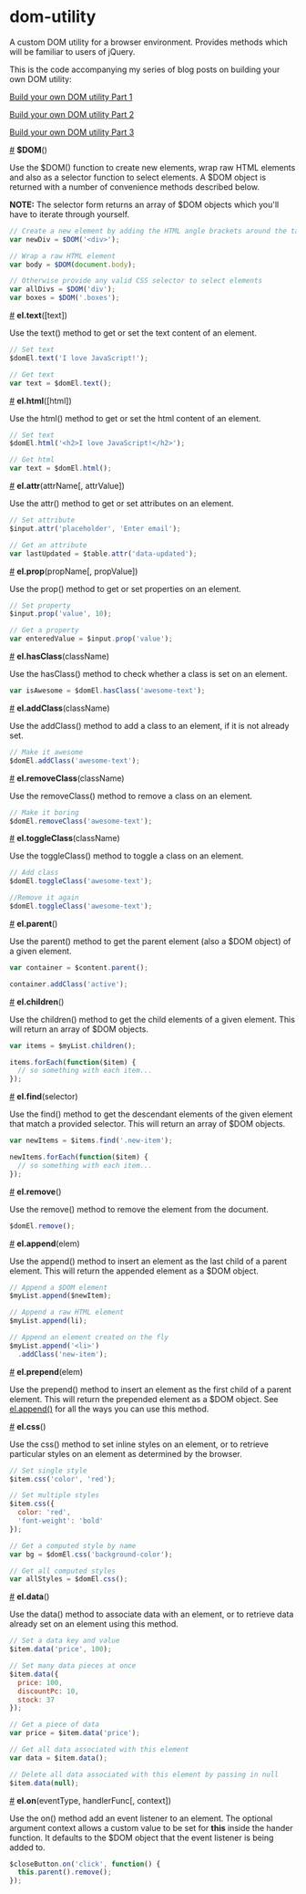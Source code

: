 # dom-utility
A custom DOM utility for a browser environment. Provides methods which will be familiar to users of jQuery.

This is the code accompanying my series of blog posts on building your own DOM utility:

[Build your own DOM utility Part 1](http://davidbanks.co.nz/post/build-your-own-dom-utility-part-1)

[Build your own DOM utility Part 2](http://davidbanks.co.nz/post/build-your-own-dom-utility-part-2)

[Build your own DOM utility Part 3](http://davidbanks.co.nz/post/build-your-own-dom-utility-part-3)



<a name="DOM" href="#DOM">#</a> <b>$DOM</b>()

Use the $DOM() function to create new elements, wrap raw HTML elements and also as a selector function to select elements. A $DOM object is returned with a number of convenience methods described below.

<b>NOTE:</b> The selector form returns an array of $DOM objects which you'll have to iterate through yourself.

```js
// Create a new element by adding the HTML angle brackets around the tag name
var newDiv = $DOM('<div>');

// Wrap a raw HTML element
var body = $DOM(document.body);

// Otherwise provide any valid CSS selector to select elements
var allDivs = $DOM('div');
var boxes = $DOM('.boxes');
```



<a name="text" href="#text">#</a> <b>el.text</b>([text])

Use the text() method to get or set the text content of an element. 

```js
// Set text
$domEl.text('I love JavaScript!');

// Get text
var text = $domEl.text();
```



<a name="html" href="#html">#</a> <b>el.html</b>([html])

Use the html() method to get or set the html content of an element. 

```js
// Set text
$domEl.html('<h2>I love JavaScript!</h2>');

// Get html
var text = $domEl.html();
```



<a name="attr" href="#attr">#</a> <b>el.attr</b>(attrName[, attrValue])

Use the attr() method to get or set attributes on an element. 

```js
// Set attribute
$input.attr('placeholder', 'Enter email');

// Get an attribute
var lastUpdated = $table.attr('data-updated');
```



<a name="prop" href="#prop">#</a> <b>el.prop</b>(propName[, propValue])

Use the prop() method to get or set properties on an element. 

```js
// Set property
$input.prop('value', 10);

// Get a property
var enteredValue = $input.prop('value');
```



<a name="has-class" href="#has-class">#</a> <b>el.hasClass</b>(className)

Use the hasClass() method to check whether a class is set on an element. 

```js
var isAwesome = $domEl.hasClass('awesome-text');
```



<a name="add-class" href="#add-class">#</a> <b>el.addClass</b>(className)

Use the addClass() method to add a class to an element, if it is not already set.

```js
// Make it awesome
$domEl.addClass('awesome-text');
```



<a name="remove-class" href="#remove-class">#</a> <b>el.removeClass</b>(className)

Use the removeClass() method to remove a class on an element. 

```js
// Make it boring
$domEl.removeClass('awesome-text');
```



<a name="toggle-class" href="#toggle-class">#</a> <b>el.toggleClass</b>(className)

Use the toggleClass() method to toggle a class on an element. 

```js
// Add class
$domEl.toggleClass('awesome-text');

//Remove it again
$domEl.toggleClass('awesome-text');
```




<a name="parent" href="#parent">#</a> <b>el.parent</b>()

Use the parent() method to get the parent element (also a $DOM object) of a given element. 

```js
var container = $content.parent();

container.addClass('active');
```




<a name="children" href="#children">#</a> <b>el.children</b>()

Use the children() method to get the child elements of a given element. This will return an array of $DOM objects.

```js
var items = $myList.children();

items.forEach(function($item) {
  // so something with each item...
});
```




<a name="find" href="#find">#</a> <b>el.find</b>(selector)

Use the find() method to get the descendant elements of the given element that match a provided selector. This will return an array of $DOM objects.

```js
var newItems = $items.find('.new-item');

newItems.forEach(function($item) {
  // so something with each item...
});
```




<a name="remove" href="#remove">#</a> <b>el.remove</b>()

Use the remove() method to remove the element from the document.

```js
$domEl.remove();
```




<a name="append" href="#append">#</a> <b>el.append</b>(elem)

Use the append() method to insert an element as the last child of a parent element. This will return the appended element as a $DOM object.

```js
// Append a $DOM element
$myList.append($newItem);

// Append a raw HTML element
$myList.append(li);

// Append an element created on the fly
$myList.append('<li>')
  .addClass('new-item');
```




<a name="prepend" href="#prepend">#</a> <b>el.prepend</b>(elem)

Use the prepend() method to insert an element as the first child of a parent element. This will return the prepended element as a $DOM object. See <a name="append" href="#append">el.append()</a> for all the ways you can use this method.




<a name="css" href="#css">#</a> <b>el.css</b>()

Use the css() method to set inline styles on an element, or to retrieve particular styles on an element as determined by the browser.

```js
// Set single style
$item.css('color', 'red');

// Set multiple styles
$item.css({
  color: 'red',
  'font-weight': 'bold'
});

// Get a computed style by name
var bg = $domEl.css('background-color');

// Get all computed styles
var allStyles = $domEl.css();
```



<a name="data" href="#data">#</a> <b>el.data</b>()

Use the data() method to associate data with an element, or to retrieve data already set on an element using this method.

```js
// Set a data key and value
$item.data('price', 100);

// Set many data pieces at once
$item.data({
  price: 100,
  discountPc: 10,
  stock: 37
});

// Get a piece of data
var price = $item.data('price');

// Get all data associated with this element
var data = $item.data();

// Delete all data associated with this element by passing in null
$item.data(null);
```




<a name="on" href="#on">#</a> <b>el.on</b>(eventType, handlerFunc[, context])

Use the on() method add an event listener to an element. The optional argument context allows a custom value to be set for <b>this</b> inside the hander function. It defaults to the $DOM object that the event listener is being added to.

```js
$closeButton.on('click', function() {
  this.parent().remove();
});
```
